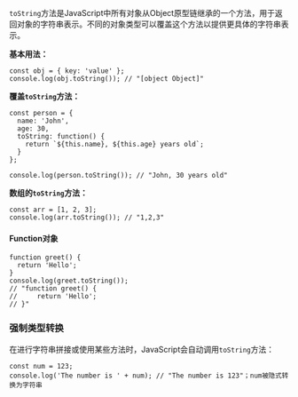 `toString`方法是JavaScript中所有对象从Object原型链继承的一个方法，用于返回对象的字符串表示。不同的对象类型可以覆盖这个方法以提供更具体的字符串表示。

**基本用法：**

``` 
const obj = { key: 'value' };
console.log(obj.toString()); // "[object Object]"
```

**覆盖`toString`方法：**

``` 
const person = {
  name: 'John',
  age: 30,
  toString: function() {
    return `${this.name}, ${this.age} years old`;
  }
};

console.log(person.toString()); // "John, 30 years old"
```

**数组的`toString`方法：**

``` 
const arr = [1, 2, 3];
console.log(arr.toString()); // "1,2,3"
```

#### **Function对象**

```
function greet() {
  return 'Hello';
}
console.log(greet.toString()); 
// "function greet() {
//     return 'Hello';
// }"
```

### 强制类型转换

在进行字符串拼接或使用某些方法时，JavaScript会自动调用`toString`方法：

``` 
const num = 123;
console.log('The number is ' + num); // "The number is 123"；num被隐式转换为字符串
```